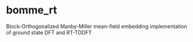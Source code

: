# bomme_rt
Block-Orthogonalized Manby-Miller mean-field embedding implementation of ground state DFT and RT-TDDFT
